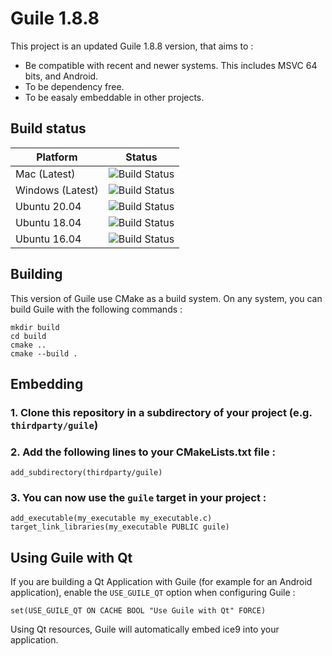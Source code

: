 # Guile 1.8.8

This project is an updated Guile 1.8.8 version, that aims to : 
 - Be compatible with recent and newer systems. This includes MSVC 64 bits, and Android.
 - To be dependency free.
 - To be easaly embeddable in other projects.

## Build status

| Platform         | Status                                                                                                                                                |
|------------------|-------------------------------------------------------------------------------------------------------------------------------------------------------|
| Mac (Latest)     | ![Build Status](https://github.com/lizabelos/guile18_androidmsvc/actions/workflows/cmake.yml/badge.svg?branch=main&event=push&label=macos-latest) |
| Windows (Latest) | ![Build Status](https://github.com/lizabelos/guile18_androidmsvc/actions/workflows/cmake.yml/badge.svg?branch=main&event=push&label=windows-latest)               |
| Ubuntu 20.04     | ![Build Status](https://github.com/lizabelos/guile18_androidmsvc/actions/workflows/cmake.yml/badge.svg?branch=main&event=push&label=ubuntu-20.04)                 |
| Ubuntu 18.04     | ![Build Status](https://github.com/lizabelos/guile18_androidmsvc/actions/workflows/cmake.yml/badge.svg?branch=main&event=push&label=ubuntu-18.04)                 |
| Ubuntu 16.04     | ![Build Status](https://github.com/lizabelos/guile18_androidmsvc/actions/workflows/cmake.yml/badge.svg?branch=main&event=push&label=ubuntu-16.04)                 |

## Building

This version of Guile use CMake as a build system.
On any system, you can build Guile with the following commands :

    mkdir build
    cd build
    cmake ..
    cmake --build .

## Embedding

### 1. Clone this repository in a subdirectory of your project (e.g. `thirdparty/guile`)
### 2. Add the following lines to your CMakeLists.txt file :

    add_subdirectory(thirdparty/guile)

### 3. You can now use the `guile` target in your project :

    add_executable(my_executable my_executable.c)
    target_link_libraries(my_executable PUBLIC guile)


## Using Guile with Qt

If you are building a Qt Application with Guile (for example for an Android application), enable the `USE_GUILE_QT` option when configuring Guile :

    set(USE_GUILE_QT ON CACHE BOOL "Use Guile with Qt" FORCE)

Using Qt resources, Guile will automatically embed ice9 into your application.